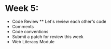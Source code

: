 Week 5:
=======

* Code Review
** Let's review each other's code
* Comments
* Code conventions
* Submit a patch for review this week
* Web Literacy Module